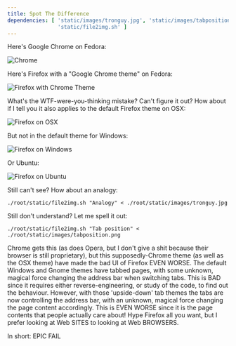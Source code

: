 ```yaml
---
title: Spot The Difference
dependencies: [ 'static/images/tronguy.jpg', 'static/images/tabposition.png',
                'static/file2img.sh' ]
---
```

Here's Google Chrome on Fedora:

![Chrome](http://farm4.static.flickr.com/3292/2860981151_d7f6d5b387_o.png)

Here's Firefox with a "Google Chrome theme" on Fedora:

![Firefox with Chrome Theme](http://blog.titax.fr/public/blog/chromifox.png)

What's the WTF-were-you-thinking mistake? Can't figure it out? How about if I tell you it also applies to the default Firefox theme on OSX:

![Firefox on OSX](http://farm3.static.flickr.com/2290/2088075583_bdac0801ed.jpg)

But not in the default theme for Windows:

![Firefox on Windows](http://mozillalinks.org/wp/wp-content/uploads/2008/02/vista_theme.png)

Or Ubuntu:

![Firefox on Ubuntu](http://mozillalinks.org/wp/wp-content/uploads/2007/11/screenshot-firefox-3-beta-1-review-mozilla-links-minefield-1.png)

Still can't see? How about an analogy:

```{.unwrap pipe="sh | pandoc -t json"}
./root/static/file2img.sh "Analogy" < ./root/static/images/tronguy.jpg
```

Still don't understand? Let me spell it out:

```{.unwrap pipe="sh | pandoc -t json"}
./root/static/file2img.sh "Tab position" < ./root/static/images/tabposition.png
```

Chrome gets this (as does Opera, but I don't give a shit because their browser is still proprietary), but this supposedly-Chrome theme (as well as the OSX theme) have made the bad UI of Firefox EVEN WORSE. The default Windows and Gnome themes have tabbed pages, with some unknown, magical force changing the address bar when switching tabs. This is BAD since it requires either reverse-engineering, or study of the code, to find out the behaviour. However, with those 'upside-down' tab themes the tabs are now controlling the address bar, with an unknown, magical force changing the page content accordingly. This is EVEN WORSE since it is the page contents that people actually care about! Hype Firefox all you want, but I prefer looking at Web SITES to looking at Web BROWSERS.

In short: EPIC FAIL
